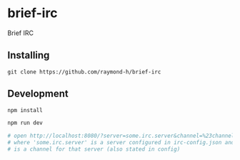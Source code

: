 # brief-irc
Brief IRC

## Installing
`git clone https://github.com/raymond-h/brief-irc`

## Development
```sh
npm install

npm run dev

# open http://localhost:8080/?server=some.irc.server&channel=%23channelname
# where 'some.irc.server' is a server configured in irc-config.json and 'channelname'
# is a channel for that server (also stated in config)
```
